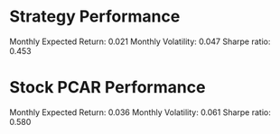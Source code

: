 # Strategy Performance
Monthly Expected Return: 0.021
Monthly Volatility: 0.047
Sharpe ratio: 0.453
# Stock PCAR Performance
Monthly Expected Return: 0.036
Monthly Volatility: 0.061
Sharpe ratio: 0.580
